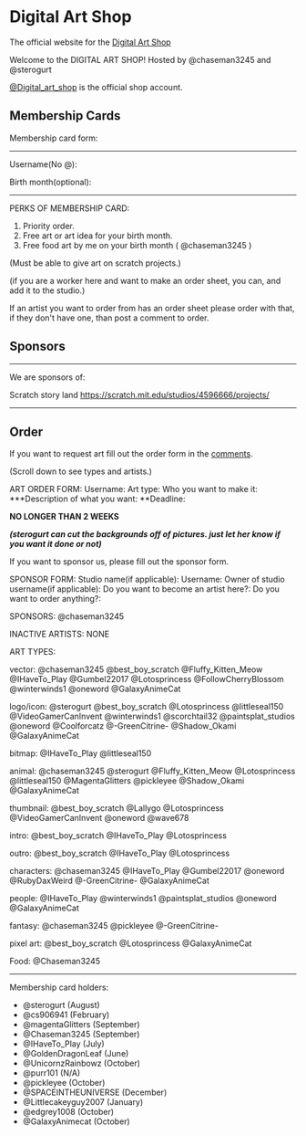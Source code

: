 # Digital Art Shop

The official website for the [Digital Art Shop](https://scratch.mit.edu/studios/4608017/)

Welcome to the DIGITAL ART SHOP! Hosted by @chaseman3245 and @sterogurt

[@Digital_art_shop](https://scratch.mit.edu/users/Digital_art_shop) is the official shop account.


## Membership Cards

Membership card form:

--------------------------------------
Username(No @):

Birth month(optional):

--------------------------------------

PERKS OF MEMBERSHIP CARD:
1. Priority order.
2. Free art or art idea for your birth month.
3. Free food art by me on your birth month ( @chaseman3245 )

(Must be able to give art on scratch projects.)

(if you are a worker here and want to make an order sheet, you can, and add it to the studio.)

If an artist you want to order from has an order sheet please order with that, if they don't have one, than post a comment to order.

## Sponsors
---------------------------------------

We are sponsors of:

Scratch story land
https://scratch.mit.edu/studios/4596666/projects/

----------------------------------------

## Order
If you want to request art fill out the order form in the [comments](https://scratch.mit.edu/studios/4608017/comments/).

(Scroll down to see types and artists.)

ART ORDER FORM:
Username:
Art type:
Who you want to make it:
***Description of what you want:
**Deadline:

**NO LONGER THAN 2 WEEKS**

***(sterogurt can cut the backgrounds off of pictures. just let her know if you want it done or not)***

If you want to sponsor us, please fill out the sponsor form.

SPONSOR FORM:
Studio name(if applicable):
Username:
Owner of studio username(if applicable):
Do you want to become an artist here?:
Do you want to order anything?:

SPONSORS:
@chaseman3245

INACTIVE ARTISTS: NONE

ART TYPES:

vector:
@chaseman3245
@best_boy_scratch
@Fluffy_Kitten_Meow
@IHaveTo_Play
@Gumbel22017
@Lotosprincess
@FollowCherryBlossom
@winterwinds1
@oneword
@GalaxyAnimeCat

logo/icon:
@sterogurt
@best_boy_scratch
@Lotosprincess
@littleseal150
@VideoGamerCanInvent
@winterwinds1
@scorchtail32
@paintsplat_studios
@oneword
@Coolforcatz
@-GreenCitrine-
@Shadow_Okami
@GalaxyAnimeCat

bitmap:
@IHaveTo_Play
@littleseal150

animal:
@chaseman3245
@sterogurt
@Fluffy_Kitten_Meow
@Lotosprincess
@littleseal150
@MagentaGlitters
@pickleyee
@Shadow_Okami
@GalaxyAnimeCat

thumbnail:
@best_boy_scratch
@Lallygo
@Lotosprincess
@VideoGamerCanInvent
@oneword
@wave678

intro:
@best_boy_scratch
@IHaveTo_Play
@Lotosprincess

outro:
@best_boy_scratch
@IHaveTo_Play
@Lotosprincess

characters:
@chaseman3245
@IHaveTo_Play
@Gumbel22017
@oneword
@RubyDaxWeird
@-GreenCitrine-
@GalaxyAnimeCat

people:
@IHaveTo_Play
@winterwinds1
@paintsplat_studios
@oneword
@GalaxyAnimeCat

fantasy:
@chaseman3245
@pickleyee
@-GreenCitrine-

pixel art:
@best_boy_scratch
@Lotosprincess
@GalaxyAnimeCat

Food:
@Chaseman3245

--------------------------------------
Membership card holders:
- @sterogurt (August)
- @cs906941 (February)
- @magentaGlitters (September)
- @Chaseman3245 (September)
- @IHaveTo_Play (July)
- @GoldenDragonLeaf (June)
- @UnicornzRainbowz (October)
- @purr101 (N/A)
- @pickleyee (October)
- @SPACEINTHEUNIVERSE (December)
- @Littlecakeyguy2007 (January)
- @edgrey1008 (October)
- @GalaxyAnimecat (October)

